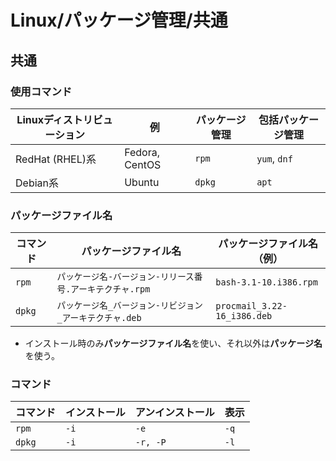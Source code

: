 # Linux/パッケージ管理/共通

## 共通

### 使用コマンド

| Linuxディストリビューション | 例             | パッケージ管理 | 包括パッケージ管理 |
| --------------------------- | -------------- | -------------- | ------------------ |
| RedHat (RHEL)系             | Fedora, CentOS | `rpm`          | `yum`, `dnf`       |
| Debian系                    | Ubuntu         | `dpkg`         | `apt`              |

### パッケージファイル名

| コマンド | パッケージファイル名                                      | パッケージファイル名（例）  |
| -------- | --------------------------------------------------------- | --------------------------- |
| `rpm`    | `パッケージ名-バージョン-リリース番号.アーキテクチャ.rpm` | `bash-3.1-10.i386.rpm`      |
| `dpkg`   | `パッケージ名_バージョン-リビジョン_アーキテクチャ.deb`   | `procmail_3.22-16_i386.deb` |

- インストール時のみ**パッケージファイル名**を使い、それ以外は**パッケージ名**を使う。

### コマンド

| コマンド | インストール | アンインストール | 表示 |
| -------- | ------------ | ---------------- | ---- |
| `rpm`    | `-i`         | `-e`             | `-q` |
| `dpkg`   | `-i`         | `-r, -P`         | `-l` |

